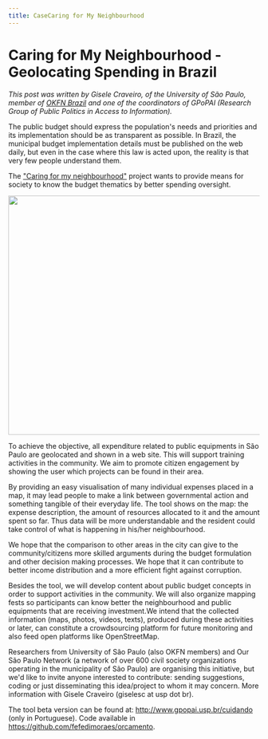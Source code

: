 ```yaml
---
title: CaseCaring for My Neighbourhood
---
```


# Caring for My Neighbourhood - Geolocating Spending in Brazil

*This post was written by Gisele Craveiro, of the University of São Paulo, member of [OKFN Brazil](http://br.okfn.org/) and one of the coordinators of GPoPAI (Research Group of Public Politics in Access to Information).*

The public budget should express the population's needs and priorities and its implementation should be as transparent as possible. In Brazil, the municipal budget implementation details must be published on the web daily, but even in the case where this law is acted upon, the reality is that very few people understand them. 

The ["Caring for my neighbourhood"](http://www.gpopai.usp.br/cuidando) project wants to provide means for society to know the budget thematics by better spending oversight.

<img alt="" src="http://farm8.staticflickr.com/7274/7604750834_a7ec37ee8a_z.jpg" title="Caring for My Neighbourhood" class="alignnone" width="640" height="480" />

To achieve the objective, all expenditure related to public equipments in São Paulo are geolocated and shown in a web site. This will support training activities in the community. We aim to promote citizen engagement by showing the user which projects can be found in their area.

By providing an easy visualisation of many individual expenses placed in a map, it may lead people to make a link between governmental action and something tangible of their everyday life. The tool shows on the map: the expense description, the amount of resources allocated to it and the amount spent so far. Thus data will be more understandable and the resident could take control of what is happening in his/her neighbourhood.
  
We hope that the comparison to other areas in the city can give to the community/citizens more skilled arguments during  the  budget formulation and  other decision making processes. We hope that it can contribute to better income distribution and a more efficient fight against corruption.

Besides the tool, we will develop content about public budget concepts in order to support activities in the community. We will also organize mapping fests so participants can know better the neighbourhood and public equipments that are receiving investment.We intend that the collected information  (maps, photos, videos, texts), produced during these activities or later, can  constitute a crowdsourcing platform for future monitoring and also feed open platforms like OpenStreetMap.

Researchers from University of São Paulo (also OKFN members) and Our São Paulo Network (a network of over 600 civil society organizations operating in the municipality of São Paulo) are organising this initiative, but we'd like to invite anyone interested to contribute: sending suggestions, coding or just disseminating this idea/project to whom it may concern. More information with Gisele Craveiro (giselesc at usp dot br).

The tool beta version can be found at: <http://www.gpopai.usp.br/cuidando> (only in Portuguese). Code available in <https://github.com/fefedimoraes/orcamento>.
